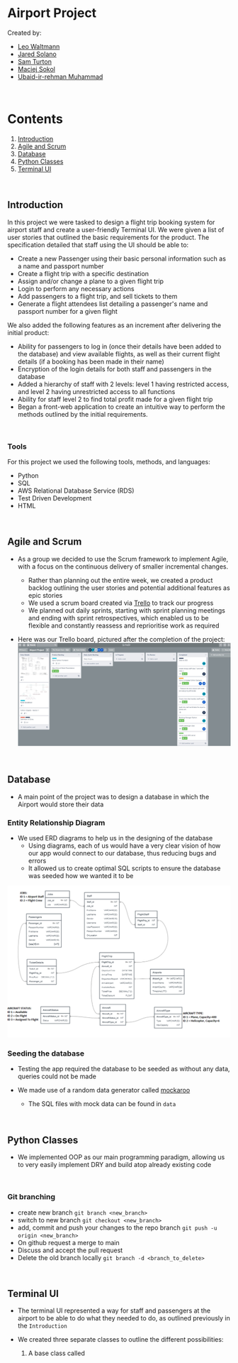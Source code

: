 # Airport Project

Created by:
- [Leo Waltmann](https://github.com/ldaijiw)
- [Jared Solano](https://github.com/jaredsparta)
- [Sam Turton](https://github.com/samturton2)
- [Maciej Sokol](https://github.com/mattsokol79) 
- [Ubaid-ir-rehman Muhammad](https://github.com/ubaid97)

<br>
 
# Contents

1. [Introduction](#Introduction)
2. [Agile and Scrum](#Agile-and-Scrum)
3. [Database](#Database)
4. [Python Classes](#Python-Classes)
5. [Terminal UI](#Terminal-UI)

<br>

## Introduction

In this project we were tasked to design a flight trip booking system for airport staff and create a user-friendly Terminal UI. We were given a list of user stories that outlined the basic requirements for the product. The specification detailed that staff using the UI should be able to:
- Create a new Passenger using their basic personal information such as a name and passport number
- Create a flight trip with a specific destination
- Assign and/or change a plane to a given flight trip
- Login to perform any necessary actions
- Add passengers to a flight trip, and sell tickets to them
- Generate a flight attendees list detailing a passenger's name and passport number for a given flight 

We also added the following features as an increment after delivering the initial product:
- Ability for passengers to log in (once their details have been added to the database) and view available flights, as well as their current flight details (if a booking has been made in their name)
- Encryption of the login details for both staff and passengers in the database
- Added a hierarchy of staff with 2 levels: level 1 having restricted access, and level 2 having unrestricted access to all functions
- Ability for staff level 2 to find total profit made for a given flight trip
- Began a front-web application to create an intuitive way to perform the methods outlined by the initial requirements.

<br>

### Tools

For this project we used the following tools, methods, and languages:
- Python
- SQL
- AWS Relational Database Service (RDS)
- Test Driven Development
- HTML

<br>

## Agile and Scrum

- As a group we decided to use the Scrum framework to implement Agile, with a focus on the continuous delivery of smaller incremental changes. 
    - Rather than planning out the entire week, we created a product backlog outlining the user stories and potential additional features as epic stories 
    - We used a scrum board created via [Trello](https://www.trello.com/en) to track our progress
    - We planned out daily sprints, starting with sprint planning meetings and ending with sprint retrospectives, which enabled us to be flexible and constantly reassess and reprioritise work as required

- Here was our Trello board, pictured after the completion of the project:
    ![](images/trello.jpg)

<br>

## Database

- A main point of the project was to design a database in which the Airport would store their data

### Entity Relationship Diagram

- We used ERD diagrams to help us in the designing of the database
    - Using diagrams, each of us would have a very clear vision of how our app would connect to our database, thus reducing bugs and errors
    - It allowed us to create optimal SQL scripts to ensure the database was seeded how we wanted it to be

![](images/erd.png)

### Seeding the database
- Testing the app required the database to be seeded as without any data, queries could not be made

- We made use of a random data generator called [mockaroo](https://www.mockaroo.com/)
    - The SQL files with mock data can be found in `data` 
<br>

## Python Classes
- We implemented OOP as our main programming paradigm, allowing us to very easily implement DRY and build atop already existing code

<br>

### Git branching
- create new branch
```git branch <new_branch>```
- switch to new branch
```git checkout <new_branch>```
- add, commit and push your changes to the repo branch
```git push -u origin <new_branch>```
- On github request a merge to main
- Discuss and accept the pull request
- Delete the old branch locally
```git branch -d <branch_to_delete>```

<br>

## Terminal UI
- The terminal UI represented a way for staff and passengers at the airport to be able to do what they needed to do, as outlined previously in the `Introduction`

- We created three separate classes to outline the different possibilities:
    1. A base class called 